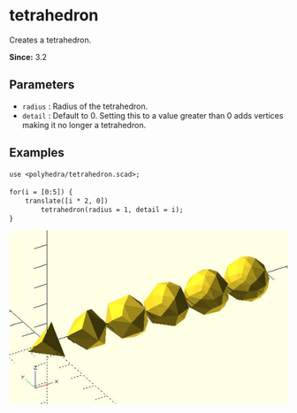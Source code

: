 # tetrahedron

Creates a tetrahedron.

**Since:** 3.2

## Parameters

- `radius` : Radius of the tetrahedron.
- `detail` : Default to 0. Setting this to a value greater than 0 adds vertices making it no longer a tetrahedron.

## Examples

	use <polyhedra/tetrahedron.scad>;

	for(i = [0:5]) {
		translate([i * 2, 0])
			tetrahedron(radius = 1, detail = i);
	}

![tetrahedron](images/lib3x-tetrahedron-1.JPG)


